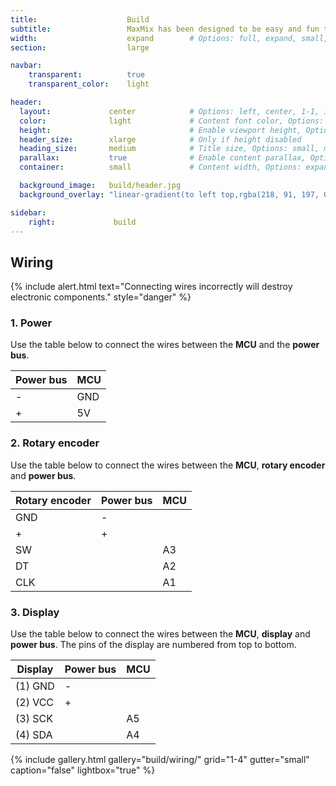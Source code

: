```yaml
---
title:                    Build
subtitle:                 MaxMix has been designed to be easy and fun to build.
width:                    expand        # Options: full, expand, small, xsmall
section:                  large

navbar:
    transparent:          true
    transparent_color:    light

header:
  layout:             center            # Options: left, center, 1-1, 1-2, 1-3 or 2-3. Left, right options display this pages title and subtitle. 1-1, 1-2, 1-3 or 2-3 options display content of block file/s.
  color:              light             # Content font color, Options: light, dark
  height:                               # Enable viewport height, Options: full
  header_size:        xlarge            # Only if height disabled
  heading_size:       medium            # Title size, Options: small, medium, large
  parallax:           true              # Enable content parallax, Options: true
  container:          small             # Content width, Options: expand, small, xsmall

  background_image:   build/header.jpg
  background_overlay: "linear-gradient(to left top,rgba(218, 91, 197, 0.8) 0%,rgba(151, 27, 191, 0.8) 30%,rgba(2, 8, 212, 0.8) 80%)"

sidebar:
    right:             build
---
```


## Wiring

{% include alert.html text="Connecting wires incorrectly will destroy electronic components." style="danger" %}

### 1. Power
Use the table below to connect the wires between the **MCU** and the **power bus**.

| Power bus             | MCU  |
|-----------------------|------|
|-                      |GND   |
|+                      |5V    |


### 2. Rotary encoder
Use the table below to connect the wires between the **MCU**, **rotary encoder** and **power bus**.

| Rotary encoder        | Power bus | MCU |
|-----------------------|-----------|-----|
|GND                    |-          |     |
|+                      |+          |     |
|SW                     |           |A3   |
|DT                     |           |A2   |
|CLK                    |           |A1   |

### 3. Display
Use the table below to connect the wires between the **MCU**, **display** and **power bus**. 
The pins of the display are numbered from top to bottom.

| Display               | Power bus  | MCU  |
|-----------------------|------------|------|
|(1) GND                |-           |      |
|(2) VCC                |+           |      |
|(3) SCK                |            |A5    |
|(4) SDA                |            |A4    |

{% include gallery.html 
  gallery="build/wiring/"
  grid="1-4"
  gutter="small"
  caption="false"
  lightbox="true"
%}